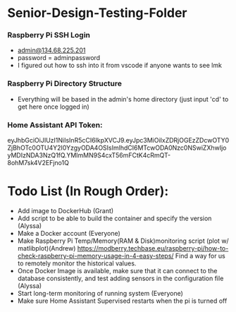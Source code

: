# Senior-Design-Testing-Folder
### Raspberry Pi SSH Login
- admin@134.68.225.201
- password = adminpassword
- I figured out how to ssh into it from vscode if anyone wants to see lmk

### Raspberry Pi Directory Structure 
- Everything will be based in the admin's home directory (just input 'cd' to get here once logged in)

### Home Assistant API Token:
eyJhbGciOiJIUzI1NiIsInR5cCI6IkpXVCJ9.eyJpc3MiOiIxZDRjOGEzZDcwOTY0ZjBhOTc0OTU4Y2I0YzgyODA4OSIsImlhdCI6MTcwODA0Nzc0NSwiZXhwIjoyMDIzNDA3NzQ1fQ.YMImMN9S4cxT56mFCtK4cRmQT-8ohM7sk4V2EFjno1Q

# Todo List (In Rough Order):
- Add image to DockerHub (Grant)
- Add script to be able to build the container and specify the version (Alyssa)
- Make a Docker account (Everyone)
- Make Raspberry Pi Temp/Memory(RAM & Disk)monitoring script (plot w/ matlibplot)(Andrew) https://modberry.techbase.eu/raspberry-pi/how-to-check-raspberry-pi-memory-usage-in-4-easy-steps/
Find a way for us to remotely monitor the historical values.
- Once Docker Image is available, make sure that it can connect to the database consistently, and test adding sensors in the configuration file (Alyssa)
- Start long-term monitoring of running system (Everyone)
- Make sure Home Assistant Supervised restarts when the pi is turned off 

